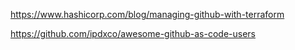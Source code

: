 https://www.hashicorp.com/blog/managing-github-with-terraform

https://github.com/ipdxco/awesome-github-as-code-users
